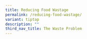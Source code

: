 ```yaml
---
title: Reducing Food Wastage
permalink: /reducing-food-wastage/
variant: tiptap
description: ""
third_nav_title: The Waste Problem
---
```

